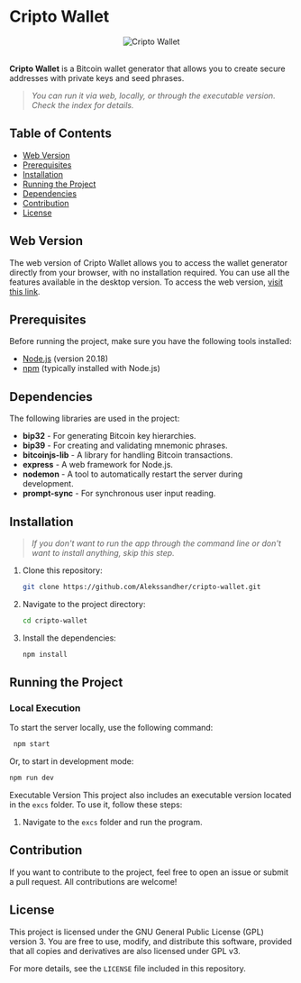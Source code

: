 # Cripto Wallet
<div align="center">
    <img src="https://github.com/user-attachments/assets/8e6176a6-fe51-4b04-94b9-dfbae6aed13e" alt="Cripto Wallet"></div></br>
</div>

**Cripto Wallet** is a Bitcoin wallet generator that allows you to create secure addresses with private keys and seed phrases.
> *You can run it via web, locally, or through the executable version. Check the index for details.*

## Table of Contents

- [Web Version](#web-version)
- [Prerequisites](#prerequisites)
- [Installation](#installation)
- [Running the Project](#running-the-project)
- [Dependencies](#dependencies)
- [Contribution](#contribution)
- [License](#license)

## Web Version

The web version of Cripto Wallet allows you to access the wallet generator directly from your browser, with no installation required. You can use all the features available in the desktop version. To access the web version, [visit this link](https://cripto-wallet.vercel.app/).

## Prerequisites

Before running the project, make sure you have the following tools installed:

- [Node.js](https://nodejs.org/) (version 20.18)
- [npm](https://www.npmjs.com/) (typically installed with Node.js)

## Dependencies

The following libraries are used in the project:

- **bip32** - For generating Bitcoin key hierarchies.
- **bip39** - For creating and validating mnemonic phrases.
- **bitcoinjs-lib** - A library for handling Bitcoin transactions.
- **express** - A web framework for Node.js.
- **nodemon** - A tool to automatically restart the server during development.
- **prompt-sync** - For synchronous user input reading.

## Installation
>  *If you don't want to run the app through the command line or don't want to install anything, skip this step.*

1. Clone this repository:

    ```bash
    git clone https://github.com/Alekssandher/cripto-wallet.git
    ```

2. Navigate to the project directory:

    ```bash
    cd cripto-wallet
    ```

3. Install the dependencies:

    ```bash
    npm install
    ```

## Running the Project

### Local Execution

To start the server locally, use the following command:
 ```bash
  npm start
  ```
Or, to start in development mode:
  ```bash
  npm run dev
  ```
Executable Version
This project also includes an executable version located in the `excs` folder. To use it, follow these steps:
1. Navigate to the `excs` folder and run the program.
   
## Contribution
If you want to contribute to the project, feel free to open an issue or submit a pull request. All contributions are welcome!

## License
This project is licensed under the GNU General Public License (GPL) version 3. You are free to use, modify, and distribute this software, provided that all copies and derivatives are also licensed under GPL v3.

For more details, see the `LICENSE` file included in this repository.
